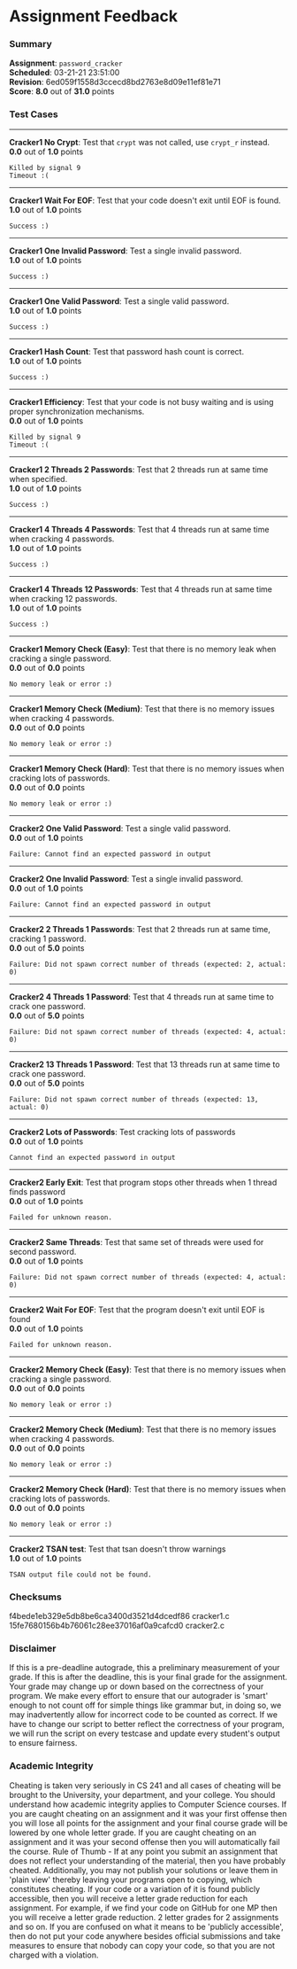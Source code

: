 # Assignment Feedback

### Summary

**Assignment**: `password_cracker`  
**Scheduled**: 03-21-21 23:51:00  
**Revision**: 6ed059f1558d3ccecd8bd2763e8d09e11ef81e71  
**Score**: **8.0** out of **31.0** points

### Test Cases
---

**Cracker1 No Crypt**: Test that `crypt` was not called, use `crypt_r` instead.  
**0.0** out of **1.0** points
```
Killed by signal 9
Timeout :(
```
---

**Cracker1 Wait For EOF**: Test that your code doesn't exit until EOF is found.  
**1.0** out of **1.0** points
```
Success :)
```
---

**Cracker1 One Invalid Password**: Test a single invalid password.  
**1.0** out of **1.0** points
```
Success :)
```
---

**Cracker1 One Valid Password**: Test a single valid password.  
**1.0** out of **1.0** points
```
Success :)
```
---

**Cracker1 Hash Count**: Test that password hash count is correct.  
**1.0** out of **1.0** points
```
Success :)
```
---

**Cracker1 Efficiency**: Test that your code is not busy waiting and is using proper synchronization mechanisms.  
**0.0** out of **1.0** points
```
Killed by signal 9
Timeout :(
```
---

**Cracker1 2 Threads 2 Passwords**: Test that 2 threads run at same time when specified.  
**1.0** out of **1.0** points
```
Success :)
```
---

**Cracker1 4 Threads 4 Passwords**: Test that 4 threads run at same time when cracking 4 passwords.  
**1.0** out of **1.0** points
```
Success :)
```
---

**Cracker1 4 Threads 12 Passwords**: Test that 4 threads run at same time when cracking 12 passwords.  
**1.0** out of **1.0** points
```
Success :)
```
---

**Cracker1 Memory Check (Easy)**: Test that there is no memory leak when cracking a single password.  
**0.0** out of **0.0** points
```
No memory leak or error :)
```
---

**Cracker1 Memory Check (Medium)**: Test that there is no memory issues when cracking 4 passwords.  
**0.0** out of **0.0** points
```
No memory leak or error :)
```
---

**Cracker1 Memory Check (Hard)**: Test that there is no memory issues when cracking lots of passwords.  
**0.0** out of **0.0** points
```
No memory leak or error :)
```
---

**Cracker2 One Valid Password**: Test a single valid password.  
**0.0** out of **1.0** points
```
Failure: Cannot find an expected password in output
```
---

**Cracker2 One Invalid Password**: Test a single invalid password.  
**0.0** out of **1.0** points
```
Failure: Cannot find an expected password in output
```
---

**Cracker2 2 Threads 1 Passwords**: Test that 2 threads run at same time, cracking 1 password.  
**0.0** out of **5.0** points
```
Failure: Did not spawn correct number of threads (expected: 2, actual: 0)
```
---

**Cracker2 4 Threads 1 Password**: Test that 4 threads run at same time to crack one password.  
**0.0** out of **5.0** points
```
Failure: Did not spawn correct number of threads (expected: 4, actual: 0)
```
---

**Cracker2 13 Threads 1 Password**: Test that 13 threads run at same time to crack one password.  
**0.0** out of **5.0** points
```
Failure: Did not spawn correct number of threads (expected: 13, actual: 0)
```
---

**Cracker2 Lots of Passwords**: Test cracking lots of passwords  
**0.0** out of **1.0** points
```
Cannot find an expected password in output
```
---

**Cracker2 Early Exit**: Test that program stops other threads when 1 thread finds password  
**0.0** out of **1.0** points
```
Failed for unknown reason.
```
---

**Cracker2 Same Threads**: Test that same set of threads were used for second password.  
**0.0** out of **1.0** points
```
Failure: Did not spawn correct number of threads (expected: 4, actual: 0)
```
---

**Cracker2 Wait For EOF**: Test that the program doesn't exit until EOF is found  
**0.0** out of **1.0** points
```
Failed for unknown reason.
```
---

**Cracker2 Memory Check (Easy)**: Test that there is no memory issues when cracking a single password.  
**0.0** out of **0.0** points
```
No memory leak or error :)
```
---

**Cracker2 Memory Check (Medium)**: Test that there is no memory issues when cracking 4 passwords.  
**0.0** out of **0.0** points
```
No memory leak or error :)
```
---

**Cracker2 Memory Check (Hard)**: Test that there is no memory issues when cracking lots of passwords.  
**0.0** out of **0.0** points
```
No memory leak or error :)
```
---

**Cracker2 TSAN test**: Test that tsan doesn't throw warnings  
**1.0** out of **1.0** points
```
TSAN output file could not be found.
```
### Checksums

f4bede1eb329e5db8be6ca3400d3521d4dcedf86 cracker1.c  
15fe7680156b4b76061c28ee37016af0a9cafcd0 cracker2.c


### Disclaimer
If this is a pre-deadline autograde, this a preliminary measurement of your grade.
If this is after the deadline, this is your final grade for the assignment.
Your grade may change up or down based on the correctness of your program.
We make every effort to ensure that our autograder is 'smart' enough to not count off
for simple things like grammar but, in doing so, we may inadvertently allow for
incorrect code to be counted as correct.
If we have to change our script to better reflect the correctness of your program,
we will run the script on every testcase and update every student's output to ensure fairness.



### Academic Integrity
Cheating is taken very seriously in CS 241 and all cases of cheating will be brought to the University, your department, and your college.
You should understand how academic integrity applies to Computer Science courses.
If you are caught cheating on an assignment and it was your first offense then you will lose all points for the assignment and your final course
grade will be lowered by one whole letter grade. If you are caught cheating on an assignment and it was your second offense then you will automatically fail the course.
Rule of Thumb - If at any point you submit an assignment that does not reflect your understanding of the material, then you have probably cheated.
Additionally, you may not publish your solutions or leave them in 'plain view' thereby leaving your programs open to copying, which constitutes cheating.
If your code or a variation of it is found publicly accessible, then you will receive a letter grade reduction for each assignment.
For example, if we find your code on GitHub for one MP then you will receive a letter grade reduction. 2 letter grades for 2 assignments and so on.
If you are confused on what it means to be 'publicly accessible', then do not put your code anywhere besides official submissions and take measures
to ensure that nobody can copy your code, so that you are not charged with a violation.


